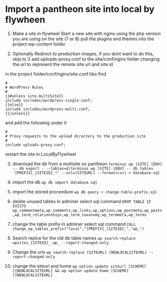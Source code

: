 # Import a pantheon site into local by flywheen

1. Make a site in flywheel
Start a new site with nginx using the php version you are using on the site (7 or 8)
pull the plugins and themes into the project wp-content folder

2. Optionally Redirect to production images, if you dont want to do this, skip to 3
add uploads-proxy.conf to the site/conf/nginx folder changing the url to represent the remote site url and site id

in the project folder/conf/nginx/site.conf.hbs find 
```
#
# WordPress Rules
#
{{#unless site.multiSite}}
include includes/wordpress-single.conf;
{{else}}
include includes/wordpress-multi.conf;
{{/unless}}
```

and add the following under it
```
#
# Proxy requests to the upload directory to the production site
#
include uploads-proxy.conf;
```

restart the site in LocalByFlywheel

3. download the db from a multisite on pantheon
`terminus wp [SITE].[ENV] -- db export - --tables=$(terminus wp [SITE].[ENV] -- db tables '[PREFIX]_[SITEID]_*' --url=[SITEURL] --format=csv) > database.sql`

4. import the db
`wp db import database.sql`

5. import the stored proceedure
`wp db query < change-table-prefix.sql`

6. delete unused tables
in adminer select sql command `DROP TABLE IF EXISTS wp_commentmeta,wp_comments,wp_links,wp_options,wp_postmeta,wp_posts,wp_term_relationships,wp_term_taxonomy,wp_termmeta,wp_terms`

7. change the table prefix
in adminer select sql command `CALL change_wp_tables_prefix("local","[PREFIX]_[SITEID]_","wp_")`

8. Search replce for the old db table names
`wp search-replace wpsites_[SITEID]_ wp_ --report-changed-only`

9. Change the urls
`wp search-replace [SITEURL] [NEWLOCALSITEURL] --report-changed-only`

10. change the siteurl and home 
`wp option update siteurl [SCHEME][[NEWLOCALSITEURL] && wp option update home [SCHEME][[NEWLOCALSITEURL]`

